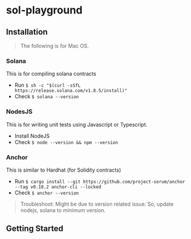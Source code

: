 # sol-playground

## Installation
> The following is for Mac OS.

### Solana
This is for compiling solana contracts

* Run `$ sh -c "$(curl -sSfL https://release.solana.com/v1.8.5/install)"`
* Check `$ solana --version`

### NodesJS
This is for writing unit tests using Javascript or Typescript.

* Install NodeJS
* Check `$ node --version && npm --version`

### Anchor
This is similar to Hardhat (for Solidity contracts)

* Run `$ cargo install --git https://github.com/project-serum/anchor --tag v0.18.2 anchor-cli --locked`
* Check `$ anchor --version`


> Troubleshoot: Might be due to version related issue. So, update nodejs, solana to minimum version.


## Getting Started
